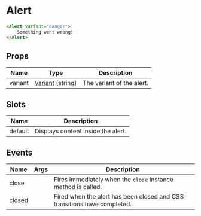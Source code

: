 # Alert

```html
<Alert variant="danger">
    Something went wrong!
</Alert>
```

## Props

| Name | Type | Description |
| - | - | - |
| variant | [Variant](#link-to-variant-definition) (string) | The variant of the alert. |

## Slots

| Name | Description |
| - | - |
| default | Displays content inside the alert. |

## Events

| Name | Args | Description |
| - | - | - |
| close | | Fires immediately when the `close` instance method is called.  |
| closed | | Fired when the alert has been closed and CSS transitions have completed. |
